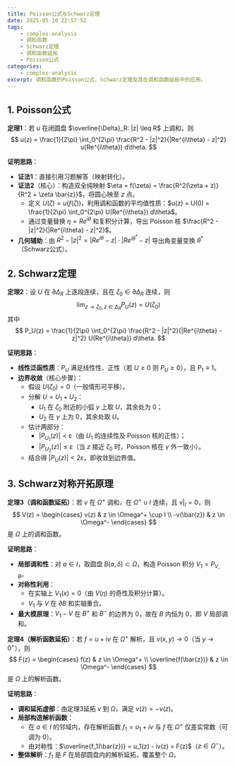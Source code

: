 ```yaml
---
title: Poisson公式与Schwarz定理
date: 2025-05-10 22:57:52
tags:
    - complex-analysis
    - 调和函数
    - Schwarz定理
    - 调和函数延拓
    - Poisson公式
categories:
    - complex-analysis
excerpt: 调和函数的Poisson公式、Schwarz定理及其在调和函数延拓中的应用。
---
```


## **1. Poisson公式**
**定理1**：若 $u$ 在闭圆盘 $\overline{\Delta}_R: |z| \leq R$ 上调和，则  
$$
u(z) = \frac{1}{2\pi} \int_0^{2\pi} \frac{R^2 - |z|^2}{|Re^{i\theta} - z|^2} u(Re^{i\theta})  d\theta.
$$

**证明思路**：  
- **证法1**：直接引用习题解答（映射转化）。  
- **证法2**（核心）：构造双全纯映射 $\eta = f(\zeta) = \frac{R^2(\zeta + z)}{R^2 + \zeta \bar{z}}$，将圆心映至 $z$ 点。  
  - 定义 $U(\zeta) = u(f(\zeta))$，利用调和函数的平均值性质：$u(z) = U(0) = \frac{1}{2\pi} \int_0^{2\pi} U(Re^{i\theta})  d\theta$。  
  - 通过变量替换 $\eta = Re^{i\theta}$ 和复积分计算，导出 Poisson 核 $\frac{R^2 - |z|^2}{|Re^{i\theta} - z|^2}$。  
- **几何辅助**：由 $R^2 - |z|^2 = |Re^{i\theta} - z| \cdot |Re^{i\theta^*} - z|$ 导出角变量变换 $\theta^*$（Schwarz公式）。

## **2. Schwarz定理**
**定理2**：设 $U$ 在 $\partial \Delta_R$ 上逐段连续，且在 $\zeta_0 \in \partial \Delta_R$ 连续，则  
$$
\lim_{{z \to \zeta_0 , z \in \Delta_R}} P_U(z) = U(\zeta_0)
$$
其中
$$
P_U(z) = \frac{1}{2\pi} \int_0^{2\pi} \frac{R^2 - |z|^2}{|Re^{i\theta} - z|^2} U(Re^{i\theta})  d\theta.
$$

**证明思路**：  
- **线性泛函性质**：$P_U$ 满足线性性、正性（若 $U \geq 0$ 则 $P_U \geq 0$），且 $P_1 \equiv 1$。  
- **边界收敛**（核心步骤）：  
  - 假设 $U(\zeta_0) = 0$（一般情形可平移）。  
  - 分解 $U = U_1 + U_2$：  
    - $U_1$ 在 $\zeta_0$ 附近的小弧 $\gamma$ 上取 $U$，其余处为 $0$；  
    - $U_2$ 在 $\gamma$ 上为 $0$，其余处取 $U$。  
  - 估计两部分：  
    - $|P_{U_1}(z)| < \varepsilon$（由 $U_1$ 的连续性及 Poisson 核的正性）；  
    - $|P_{U_2}(z)| \leq \varepsilon$（当 $z$ 接近 $\zeta_0$ 时，Poisson 核在 $\gamma$ 外一致小）。  
  - 结合得 $|P_U(z)| < 2\varepsilon$，即收敛到边界值。


## **3. Schwarz对称开拓原理**
**定理3（调和函数延拓）**：若 $v$ 在 $\Omega^+$ 调和，在 $\Omega^+ \cup I$ 连续，且 $v|_I = 0$，则  
$$
V(z) = \begin{cases} 
v(z) & z \in \Omega^+ \cup I \\
-v(\bar{z}) & z \in \Omega^-
\end{cases}
$$
是 $\Omega$ 上的调和函数。  

**证明思路**：  
- **局部调和性**：对 $a \in I$，取圆盘 $B(a,\delta) \subset \Omega$，构造 Poisson 积分 $V_1 = P_{V,B}$。  
- **对称性利用**：  
  - 在实轴上 $V_1(x) = 0$（由 $V(\eta)$ 的奇性及积分计算）。  
  - $V_1$ 与 $V$ 在 $\partial B$ 和实轴重合。  
- **最大模原理**：$V_1 - V$ 在 $B^+$ 和 $B^-$ 的边界为 $0$，故在 $B$ 内恒为 $0$，即 $V$ 局部调和。

**定理4（解析函数延拓）**：若 $f = u + iv$ 在 $\Omega^+$ 解析，且 $v(x,y) \to 0$（当 $y \to 0^+$），则  
$$
F(z) = \begin{cases} 
f(z) & z \in \Omega^+ \\
\overline{f(\bar{z})} & z \in \Omega^-
\end{cases}
$$
是 $\Omega$ 上的解析函数。  

**证明思路**：  
- **调和延拓虚部**：由定理3延拓 $v$ 到 $\Omega$，满足 $v(\bar{z}) = -v(z)$。  
- **局部构造解析函数**：  
  - 在 $a \in I$ 的邻域内，存在解析函数 $f_1 = u_1 + iv$ 与 $f$ 在 $\Omega^+$ 仅差实常数（可调为 $0$）。  
  - 由对称性：$\overline{f_1(\bar{z})} = u_1(z) - iv(z) = F(z)$（$z \in \Omega^-$）。  
- **整体解析**：$f_1$ 是 $F$ 在局部圆盘内的解析延拓，覆盖整个 $\Omega$。
